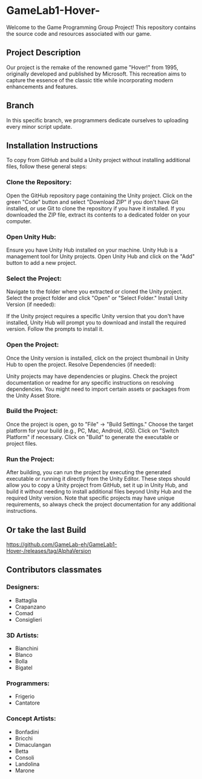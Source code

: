 # GameLab1-Hover-

Welcome to the Game Programming Group Project! This repository contains the source code and resources associated with our game.

## Project Description

Our project is the remake of the renowned game "Hover!" from 1995, originally developed and published by Microsoft. This recreation aims to capture the essence of the classic title while incorporating modern enhancements and features.

## Branch 

In this specific branch, we programmers dedicate ourselves to uploading every minor script update.

## Installation Instructions

To copy from GitHub and build a Unity project without installing additional files, follow these general steps:

### Clone the Repository:

Open the GitHub repository page containing the Unity project.
Click on the green "Code" button and select "Download ZIP" if you don't have Git installed, or use Git to clone the repository if you have it installed.
If you downloaded the ZIP file, extract its contents to a dedicated folder on your computer.
### Open Unity Hub:

Ensure you have Unity Hub installed on your machine. Unity Hub is a management tool for Unity projects.
Open Unity Hub and click on the "Add" button to add a new project.
### Select the Project:

Navigate to the folder where you extracted or cloned the Unity project.
Select the project folder and click "Open" or "Select Folder."
Install Unity Version (if needed):

If the Unity project requires a specific Unity version that you don't have installed, Unity Hub will prompt you to download and install the required version. Follow the prompts to install it.
### Open the Project:

Once the Unity version is installed, click on the project thumbnail in Unity Hub to open the project.
Resolve Dependencies (if needed):

Unity projects may have dependencies or plugins. Check the project documentation or readme for any specific instructions on resolving dependencies. You might need to import certain assets or packages from the Unity Asset Store.
### Build the Project:

Once the project is open, go to "File" -> "Build Settings."
Choose the target platform for your build (e.g., PC, Mac, Android, iOS).
Click on "Switch Platform" if necessary.
Click on "Build" to generate the executable or project files.
### Run the Project:

After building, you can run the project by executing the generated executable or running it directly from the Unity Editor.
These steps should allow you to copy a Unity project from GitHub, set it up in Unity Hub, and build it without needing to install additional files beyond Unity Hub and the required Unity version. Note that specific projects may have unique requirements, so always check the project documentation for any additional instructions.

## Or take the last Build
 
https://github.com/GameLab-eh/GameLab1-Hover-/releases/tag/AlphaVersion

## Contributors classmates

### Designers:
- Battaglia
- Crapanzano
- Comad
- Consiglieri

### 3D Artists:
- Bianchini
- Blanco
- Bolla
- Bigatel

### Programmers:
- Frigerio
- Cantatore

### Concept Artists:
- Bonfadini
- Bricchi
- Dimaculangan
- Betta
- Consoli
- Landolina
- Marone
